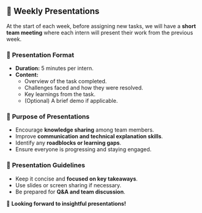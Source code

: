 ## 📢 Weekly Presentations  

At the start of each week, before assigning new tasks, we will have a **short team meeting** where each intern will present their work from the previous week.  

### 🎤 **Presentation Format**  
- **Duration:** 5 minutes per intern.  
- **Content:**  
  - Overview of the task completed.  
  - Challenges faced and how they were resolved.  
  - Key learnings from the task.  
  - (Optional) A brief demo if applicable.  

### 🎯 **Purpose of Presentations**  
- Encourage **knowledge sharing** among team members.  
- Improve **communication and technical explanation skills**.  
- Identify any **roadblocks or learning gaps**.  
- Ensure everyone is progressing and staying engaged.  

### 📝 **Presentation Guidelines**  
- Keep it concise and **focused on key takeaways**.  
- Use slides or screen sharing if necessary.  
- Be prepared for **Q&A and team discussion**.  

🚀 **Looking forward to insightful presentations!**  